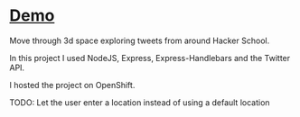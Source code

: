 # [Demo](http://geotwitter-atomcheck.rhcloud.com)

Move through 3d space exploring tweets from around Hacker School.

In this project I used NodeJS, Express, Express-Handlebars and the Twitter API.

I hosted the project on OpenShift.

TODO: Let the user enter a location instead of using a default location
